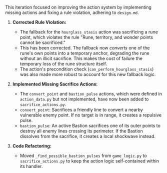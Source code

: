 This iteration focused on improving the action system by implementing missing actions and fixing a rule violation, adhering to `design.md`.

1.  **Corrected Rule Violation:**
    -   The fallback for the `hourglass_stasis` action was sacrificing a rune point, which violates the rule "Rune, territory, and wonder points cannot be sacrificed."
    -   This has been corrected. The fallback now *converts* one of the rune's own points into a temporary anchor, degrading the rune without an illicit sacrifice. This makes the cost of failure the temporary loss of the rune structure itself.
    -   The action's precondition check (`can_perform_hourglass_stasis`) was also made more robust to account for this new fallback logic.

2.  **Implemented Missing Sacrifice Actions:**
    -   The `convert_point` and `bastion_pulse` actions, which were defined in `action_data.py` but not implemented, have now been added to `sacrifice_actions.py`.
    -   `convert_point`: Sacrifices a friendly line to convert a nearby vulnerable enemy point. If no target is in range, it creates a repulsive pulse.
    -   `bastion_pulse`: An active Bastion sacrifices one of its outer points to destroy all enemy lines crossing its perimeter. If the Bastion dissolves from the sacrifice, it creates a local shockwave instead.

3.  **Code Refactoring:**
    -   Moved `_find_possible_bastion_pulses` from `game_logic.py` to `sacrifice_actions.py` to keep the action logic self-contained within its handler.